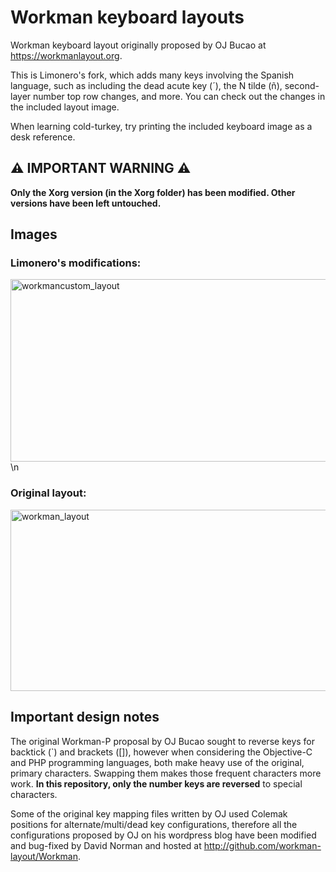 Workman keyboard layouts
========================

Workman keyboard layout originally proposed by OJ Bucao at https://workmanlayout.org.

This is Limonero's fork, which adds many keys involving the Spanish language, such as including the dead acute key (´), the N tilde (ñ), second-layer number top row changes, and more. You can check out the changes in the included layout image.

When learning cold-turkey, try printing the included keyboard image as a desk reference.

## ⚠️ IMPORTANT WARNING ⚠️

**Only the Xorg version (in the Xorg folder) has been modified. Other versions have been left untouched.**

## Images
### Limonero's modifications:
<img width="940" height="292" alt="workmancustom_layout" src="https://github.com/user-attachments/assets/af763671-21f6-4add-a0a1-f2a29749fa7e" />\n
### Original layout:
<img width="869" height="290" alt="workman_layout" src="https://github.com/user-attachments/assets/4bf27bce-9c01-4181-9bf7-360f76e8dc44" />

## Important design notes

The original Workman-P proposal by OJ Bucao sought to reverse keys for backtick (`) and brackets ([]), however when considering the Objective-C and PHP programming languages, both make heavy use of the original, primary characters. Swapping them makes those frequent characters more work. **In this repository, only the number keys are reversed** to special characters.

Some of the original key mapping files written by OJ used Colemak positions for alternate/multi/dead key configurations, therefore all the configurations proposed by OJ on his wordpress blog have been modified and bug-fixed by David Norman and hosted at http://github.com/workman-layout/Workman.
